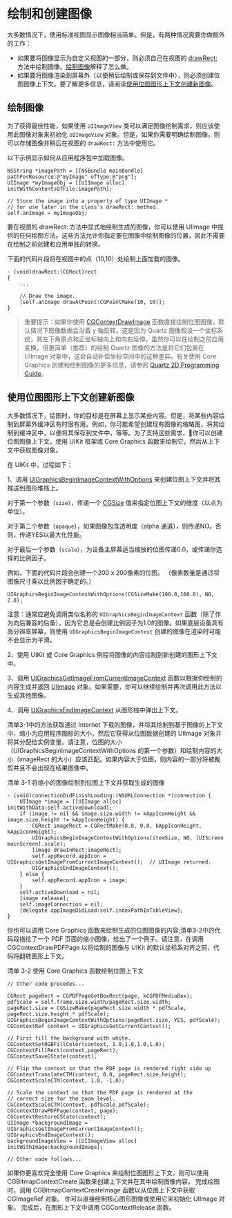 # 绘制和创建图像

大多数情况下，使用标准视图显示图像相当简单。但是，有两种情况需要你做额外的工作：

- 如果要将图像显示为自定义视图的一部分，则必须自己在视图的 [drawRect:](https://developer.apple.com/documentation/uikit/uiview/1622529-drawrect) 方法中绘制图像。[绘制图像](https://developer.apple.com/library/content/documentation/2DDrawing/Conceptual/DrawingPrintingiOS/HandlingImages/Images.html#//apple_ref/doc/uid/TP40010156-CH13-SW10)解释了怎么做。
- 如果要将图像渲染到屏幕外（以便稍后绘制或保存到文件中），则必须创建位图图像上下文。要了解更多信息，请阅读[使用位图图形上下文创建新图像](https://developer.apple.com/library/content/documentation/2DDrawing/Conceptual/DrawingPrintingiOS/HandlingImages/Images.html#//apple_ref/doc/uid/TP40010156-CH13-SW8)。

## 绘制图像

为了获得最佳性能，如果使用 `UIImageView` 类可以满足图像绘制需求，则应该使用此图像对象来初始化 `UIImageView` 对象。但是，如果你需要明确绘制图像，则可以存储图像并稍后在视图的 `drawRect:` 方法中使用它。

以下示例显示如何从应用程序包中加载图像。

```
NSString *imagePath = [[NSBundle mainBundle] pathForResource:@"myImage" ofType:@"png"];
UIImage *myImageObj = [[UIImage alloc] initWithContentsOfFile:imagePath];
 
// Store the image into a property of type UIImage *
// for use later in the class's drawRect: method.
self.anImage = myImageObj;
```

要在视图的 drawRect: 方法中显式地绘制生成的图像，你可以使用 UIImage 中提供的任何绘图方法。这些方法允许你指定要在图像中绘制图像的位置，因此不需要在绘制之前创建和应用单独的转换。

下面的代码片段将在视图中的点（10,10）处绘制上面加载的图像。

```
- (void)drawRect:(CGRect)rect
{
    ...
 
    // Draw the image.
    [self.anImage drawAtPoint:CGPointMake(10, 10)];
}
```

> 重要提示：如果你使用 [CGContextDrawImage](https://developer.apple.com/documentation/coregraphics/1454845-cgcontextdrawimage) 函数直接绘制位图图像，默认情况下图像数据会沿着 y 轴反转。这是因为 Quartz 图像假设一个坐标系统，其左下角原点和正坐标轴向上和向右延伸。虽然你可以在绘制之前应用变换，但更简单（推荐）的绘制 Quartz 图像的方法是将它们包裹在 UIImage 对象中，这会自动补偿坐标空间中的这种差异。有关使用 Core Graphics 创建和绘制图像的更多信息，请参阅 [Quartz 2D Programming Guide](https://developer.apple.com/library/content/documentation/GraphicsImaging/Conceptual/drawingwithquartz2d/Introduction/Introduction.html#//apple_ref/doc/uid/TP30001066)。

## 使用位图图形上下文创建新图像

大多数情况下，绘图时，你的目标是在屏幕上显示某些内容。但是，将某些内容绘制到屏幕外缓冲区有时很有用。例如，你可能希望创建现有图像的缩略图，将其绘制到缓冲区中，以便将其保存到文件中，等等。为了支持这些需求，你可以创建位图图像上下文，使用 UIKit 框架或 Core Graphics 函数来绘制它，然后从上下文中获取图像对象。

在 UIKit 中，过程如下：

1、调用 [UIGraphicsBeginImageContextWithOptions](https://developer.apple.com/documentation/uikit/1623912-uigraphicsbeginimagecontextwitho) 来创建位图上下文并将其推送到图形堆栈上。

对于第一个参数（`size`），传递一个 [CGSize](https://developer.apple.com/documentation/coregraphics/cgsize) 值来指定位图上下文的维度（以点为单位）。

对于第二个参数（`opaque`），如果图像包含透明度（alpha 通道），则传递NO。否则，传递YES以最大化性能。

对于最后一个参数（`scale`），为设备主屏幕适当缩放的位图传递0.0，或传递你选择的比例因子。

例如，下面的代码片段会创建一个200 x 200像素的位图。 （像素数量是通过将图像尺寸乘以比例因子确定的。）

```
UIGraphicsBeginImageContextWithOptions(CGSizeMake(100.0,100.0), NO, 2.0);
```

注意：通常应避免调用类似名称的 `UIGraphicsBeginImageContext` 函数（除了作为向后兼容的后备），因为它总是会创建比例因子为1.0的图像。如果底层设备具有高分辨率屏幕，则使用 `UIGraphicsBeginImageContext` 创建的图像在渲染时可能不会显示为平滑。

2、使用 UIKit 或 Core Graphics 例程将图像的内容绘制到新创建的图形上下文中。

3、调用 [UIGraphicsGetImageFromCurrentImageContext](https://developer.apple.com/documentation/uikit/1623924-uigraphicsgetimagefromcurrentima) 函数以根据你绘制的内容生成并返回 [UIImage](https://developer.apple.com/documentation/uikit/uiimage) 对象。如果需要，你可以继续绘制并再次调用此方法以生成其他图像。

4、调用 [UIGraphicsEndImageContext](https://developer.apple.com/documentation/uikit/1623933-uigraphicsendimagecontext) 从图形栈中弹出上下文。

清单3-1中的方法获取通过 Internet 下载的图像，并将其绘制到基于图像的上下文中，缩小为应用程序图标的大小。然后它获得从位图数据创建的 UIImage 对象并将其分配给实例变量。请注意，位图的大小（UIGraphicsBeginImageContextWithOptions 的第一个参数）和绘制内容的大小（imageRect 的大小）应该匹配。如果内容大于位图，则内容的一部分将被裁剪并且不会出现在结果图像中。

清单 3-1 将缩小的图像绘制到位图上下文并获取生成的图像
```
- (void)connectionDidFinishLoading:(NSURLConnection *)connection {
    UIImage *image = [[UIImage alloc] initWithData:self.activeDownload];
    if (image != nil && image.size.width != kAppIconHeight && image.size.height != kAppIconHeight) {
        CGRect imageRect = CGRectMake(0.0, 0.0, kAppIconHeight, kAppIconHeight);
        UIGraphicsBeginImageContextWithOptions(itemSize, NO, [UIScreen mainScreen].scale);
        [image drawInRect:imageRect];
        self.appRecord.appIcon = UIGraphicsGetImageFromCurrentImageContext();  // UIImage returned.
        UIGraphicsEndImageContext();
    } else {
        self.appRecord.appIcon = image;
    }
    self.activeDownload = nil;
    [image release];
    self.imageConnection = nil;
    [delegate appImageDidLoad:self.indexPathInTableView];
}
```


你也可以调用 Core Graphics 函数来绘制生成的位图图像的内容;清单3-2中的代码段描绘了一个 PDF 页面的缩小图像，给出了一个例子。请注意，在调用 CGContextDrawPDFPage 以将绘制的图像与 UIKit 的默认坐标系对齐之前，代码将翻转图形上下文。

清单 3-2 使用 Core Graphics 函数绘制位图上下文
```
// Other code precedes...
 
CGRect pageRect = CGPDFPageGetBoxRect(page, kCGPDFMediaBox);
pdfScale = self.frame.size.width/pageRect.size.width;
pageRect.size = CGSizeMake(pageRect.size.width * pdfScale, pageRect.size.height * pdfScale);
UIGraphicsBeginImageContextWithOptions(pageRect.size, YES, pdfScale);
CGContextRef context = UIGraphicsGetCurrentContext();
 
// First fill the background with white.
CGContextSetRGBFillColor(context, 1.0,1.0,1.0,1.0);
CGContextFillRect(context,pageRect);
CGContextSaveGState(context);
 
// Flip the context so that the PDF page is rendered right side up
CGContextTranslateCTM(context, 0.0, pageRect.size.height);
CGContextScaleCTM(context, 1.0, -1.0);
 
// Scale the context so that the PDF page is rendered at the
// correct size for the zoom level.
CGContextScaleCTM(context, pdfScale,pdfScale);
CGContextDrawPDFPage(context, page);
CGContextRestoreGState(context);
UIImage *backgroundImage = UIGraphicsGetImageFromCurrentImageContext();
UIGraphicsEndImageContext();
backgroundImageView = [[UIImageView alloc] initWithImage:backgroundImage];
 
// Other code follows...
```

如果你更喜欢完全使用 Core Graphics 来绘制位图图形上下文，则可以使用 CGBitmapContextCreate 函数来创建上下文并在其中绘制图像内容。 完成绘图时，调用 CGBitmapContextCreateImage 函数以从位图上下文中获取 CGImageRef 对象。 你可以直接绘制核心图形图像或使用它来初始化 UIImage 对象。 完成后，在图形上下文中调用 CGContextRelease 函数。